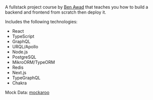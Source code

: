 A fullstack project course by [Ben Awad](https://github.com/benawad/lireddit) that teaches you how to build a backend and frontend from scratch then deploy it.

Includes the following technologies:

- React
- TypeScript
- GraphQL
- URQL/Apollo
- Node.js
- PostgreSQL
- MikroORM/TypeORM
- Redis
- Next.js
- TypeGraphQL
- Chakra

Mock Data: [mockaroo](https://www.mockaroo.com/)
